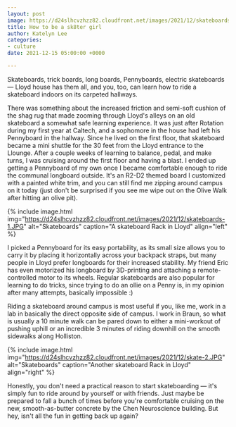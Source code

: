 ```yaml
---
layout: post
image: https://d24slhcvzhzz82.cloudfront.net/images/2021/12/skateboards-1.JPG
title: How to be a sk8ter girl
author: Katelyn Lee
categories:
- culture
date: 2021-12-15 05:00:00 +0000

---
```

Skateboards, trick boards, long boards, Pennyboards, electric skateboards — Lloyd house has them all, and you, too, can learn how to ride a skateboard indoors on its carpeted hallways.

There was something about the increased friction and semi-soft cushion of the shag rug that made zooming through Lloyd's alleys on an old skateboard a somewhat safe learning experience. It was just after Rotation during my first year at Caltech, and a sophomore in the house had left his Pennyboard in the hallway. Since he lived on the first floor, that skateboard became a mini shuttle for the 30 feet from the Lloyd entrance to the Llounge. After a couple weeks of learning to balance, pedal, and make turns, I was cruising around the first floor and having a blast. I ended up getting a Pennyboard of my own once I became comfortable enough to ride the communal longboard outside. It's an R2-D2 themed board I customized with a painted white trim, and you can still find me zipping around campus on it today (just don't be surprised if you see me wipe out on the Olive Walk after hitting an olive pit).

{% include image.html img="https://d24slhcvzhzz82.cloudfront.net/images/2021/12/skateboards-1.JPG" alt="Skateboards" caption="A skateboard Rack in Lloyd" align="left" %}

I picked a Pennyboard for its easy portability, as its small size allows you to carry it by placing it horizontally across your backpack straps, but many people in Lloyd prefer longboards for their increased stability. My friend Eric has even motorized his longboard by 3D-printing and attaching a remote-controlled motor to its wheels. Regular skateboards are also popular for learning to do tricks, since trying to do an ollie on a Penny is, in my opinion after many attempts, basically impossible :)

Riding a skateboard around campus is most useful if you, like me, work in a lab in basically the direct opposite side of campus. I work in Braun, so what is usually a 10 minute walk can be pared down to either a mini-workout of pushing uphill or an incredible 3 minutes of riding downhill on the smooth sidewalks along Holliston.

{% include image.html img="https://d24slhcvzhzz82.cloudfront.net/images/2021/12/skate-2.JPG" alt="Skateboards" caption="Another skateboard Rack in Lloyd" align="right" %}

Honestly, you don't need a practical reason to start skateboarding — it's simply fun to ride around by yourself or with friends. Just maybe be prepared to fall a bunch of times before you're comfortable cruising on the new, smooth-as-butter concrete by the Chen Neuroscience building. But hey, isn't all the fun in getting back up again?